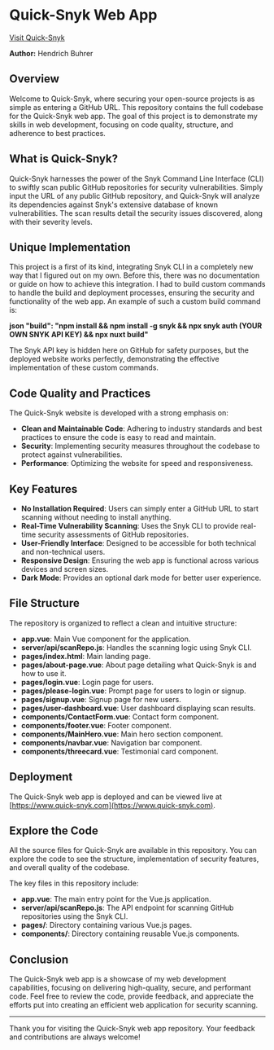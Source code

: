 # Quick-Snyk Web App

[Visit Quick-Snyk](https://www.quick-snyk.com)

**Author:** Hendrich Buhrer 

## Overview

Welcome to Quick-Snyk, where securing your open-source projects is as simple as entering a GitHub URL. This repository contains the full codebase for the Quick-Snyk web app. The goal of this project is to demonstrate my skills in web development, focusing on code quality, structure, and adherence to best practices.

## What is Quick-Snyk?

Quick-Snyk harnesses the power of the Snyk Command Line Interface (CLI) to swiftly scan public GitHub repositories for security vulnerabilities. Simply input the URL of any public GitHub repository, and Quick-Snyk will analyze its dependencies against Snyk's extensive database of known vulnerabilities. The scan results detail the security issues discovered, along with their severity levels.

## Unique Implementation

This project is a first of its kind, integrating Snyk CLI in a completely new way that I figured out on my own. Before this, there was no documentation or guide on how to achieve this integration. I had to build custom commands to handle the build and deployment processes, ensuring the security and functionality of the web app. An example of such a custom build command is:

**json
"build": "npm install && npm install -g snyk && npx snyk auth (YOUR OWN SNYK API KEY) && npx nuxt build"**

The Snyk API key is hidden here on GitHub for safety purposes, but the deployed website works perfectly, demonstrating the effective implementation of these custom commands.

## Code Quality and Practices

The Quick-Snyk website is developed with a strong emphasis on:

- **Clean and Maintainable Code**: Adhering to industry standards and best practices to ensure the code is easy to read and maintain.
- **Security**: Implementing security measures throughout the codebase to protect against vulnerabilities.
- **Performance**: Optimizing the website for speed and responsiveness.

## Key Features

- **No Installation Required**: Users can simply enter a GitHub URL to start scanning without needing to install anything.
- **Real-Time Vulnerability Scanning**: Uses the Snyk CLI to provide real-time security assessments of GitHub repositories.
- **User-Friendly Interface**: Designed to be accessible for both technical and non-technical users.
- **Responsive Design**: Ensuring the web app is functional across various devices and screen sizes.
- **Dark Mode**: Provides an optional dark mode for better user experience.

## File Structure

The repository is organized to reflect a clean and intuitive structure:

- **app.vue**: Main Vue component for the application.
- **server/api/scanRepo.js**: Handles the scanning logic using Snyk CLI.
- **pages/index.html**: Main landing page.
- **pages/about-page.vue**: About page detailing what Quick-Snyk is and how to use it.
- **pages/login.vue**: Login page for users.
- **pages/please-login.vue**: Prompt page for users to login or signup.
- **pages/signup.vue**: Signup page for new users.
- **pages/user-dashboard.vue**: User dashboard displaying scan results.
- **components/ContactForm.vue**: Contact form component.
- **components/footer.vue**: Footer component.
- **components/MainHero.vue**: Main hero section component.
- **components/navbar.vue**: Navigation bar component.
- **components/threecard.vue**: Testimonial card component.

## Deployment

The Quick-Snyk web app is deployed and can be viewed live at [https://www.quick-snyk.com](https://www.quick-snyk.com).

## Explore the Code

All the source files for Quick-Snyk are available in this repository. You can explore the code to see the structure, implementation of security features, and overall quality of the codebase.

The key files in this repository include:

- **app.vue**: The main entry point for the Vue.js application.
- **server/api/scanRepo.js**: The API endpoint for scanning GitHub repositories using the Snyk CLI.
- **pages/**: Directory containing various Vue.js pages.
- **components/**: Directory containing reusable Vue.js components.

## Conclusion

The Quick-Snyk web app is a showcase of my web development capabilities, focusing on delivering high-quality, secure, and performant code. Feel free to review the code, provide feedback, and appreciate the efforts put into creating an efficient web application for security scanning.

---

Thank you for visiting the Quick-Snyk web app repository. Your feedback and contributions are always welcome!
